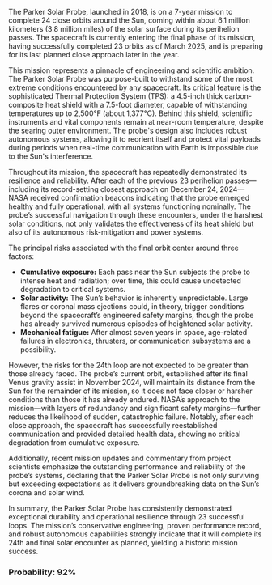 The Parker Solar Probe, launched in 2018, is on a 7-year mission to complete 24 close orbits around the Sun, coming within about 6.1 million kilometers (3.8 million miles) of the solar surface during its perihelion passes. The spacecraft is currently entering the final phase of its mission, having successfully completed 23 orbits as of March 2025, and is preparing for its last planned close approach later in the year.

This mission represents a pinnacle of engineering and scientific ambition. The Parker Solar Probe was purpose-built to withstand some of the most extreme conditions encountered by any spacecraft. Its critical feature is the sophisticated Thermal Protection System (TPS): a 4.5-inch thick carbon-composite heat shield with a 7.5-foot diameter, capable of withstanding temperatures up to 2,500°F (about 1,377°C). Behind this shield, scientific instruments and vital components remain at near-room temperature, despite the searing outer environment. The probe's design also includes robust autonomous systems, allowing it to reorient itself and protect vital payloads during periods when real-time communication with Earth is impossible due to the Sun's interference.

Throughout its mission, the spacecraft has repeatedly demonstrated its resilience and reliability. After each of the previous 23 perihelion passes—including its record-setting closest approach on December 24, 2024—NASA received confirmation beacons indicating that the probe emerged healthy and fully operational, with all systems functioning nominally. The probe’s successful navigation through these encounters, under the harshest solar conditions, not only validates the effectiveness of its heat shield but also of its autonomous risk-mitigation and power systems.

The principal risks associated with the final orbit center around three factors:

- **Cumulative exposure:** Each pass near the Sun subjects the probe to intense heat and radiation; over time, this could cause undetected degradation to critical systems.
- **Solar activity:** The Sun’s behavior is inherently unpredictable. Large flares or coronal mass ejections could, in theory, trigger conditions beyond the spacecraft’s engineered safety margins, though the probe has already survived numerous episodes of heightened solar activity.
- **Mechanical fatigue:** After almost seven years in space, age-related failures in electronics, thrusters, or communication subsystems are a possibility.

However, the risks for the 24th loop are not expected to be greater than those already faced. The probe’s current orbit, established after its final Venus gravity assist in November 2024, will maintain its distance from the Sun for the remainder of its mission, so it does not face closer or harsher conditions than those it has already endured. NASA’s approach to the mission—with layers of redundancy and significant safety margins—further reduces the likelihood of sudden, catastrophic failure. Notably, after each close approach, the spacecraft has successfully reestablished communication and provided detailed health data, showing no critical degradation from cumulative exposure.

Additionally, recent mission updates and commentary from project scientists emphasize the outstanding performance and reliability of the probe’s systems, declaring that the Parker Solar Probe is not only surviving but exceeding expectations as it delivers groundbreaking data on the Sun’s corona and solar wind.

In summary, the Parker Solar Probe has consistently demonstrated exceptional durability and operational resilience through 23 successful loops. The mission’s conservative engineering, proven performance record, and robust autonomous capabilities strongly indicate that it will complete its 24th and final solar encounter as planned, yielding a historic mission success.

### Probability: 92%